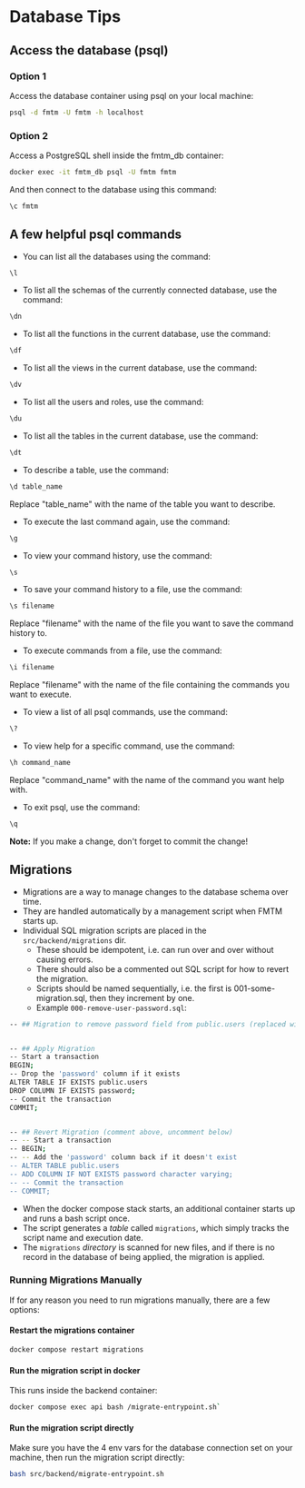 # Database Tips

## Access the database (psql)

### Option 1

Access the database container using psql on your local machine:

```bash
psql -d fmtm -U fmtm -h localhost
```

### Option 2

Access a PostgreSQL shell inside the fmtm_db container:

```bash
docker exec -it fmtm_db psql -U fmtm fmtm
```

And then connect to the database using this command:

```bash
\c fmtm
```

## A few helpful psql commands

- You can list all the databases using the command:

```bash
\l
```

- To list all the schemas of the currently connected database, use the command:

```bash
\dn
```

- To list all the functions in the current database, use the command:

```bash
\df
```

- To list all the views in the current database, use the command:

```bash
\dv
```

- To list all the users and roles, use the command:

```bash
\du
```

- To list all the tables in the current database, use the command:

```bash
\dt
```

- To describe a table, use the command:

```bash
\d table_name
```

Replace "table_name" with the name of the table you want to describe.

- To execute the last command again, use the command:

```bash
\g
```

- To view your command history, use the command:

```bash
\s
```

- To save your command history to a file, use the command:

```bash
\s filename
```

Replace "filename" with the name of the file you
want to save the command history to.

- To execute commands from a file, use the command:

```bash
\i filename
```

Replace "filename" with the name of the file
containing the commands you want to execute.

- To view a list of all psql commands, use the command:

```bash
\?
```

- To view help for a specific command, use the command:

```bash
\h command_name
```

Replace "command_name" with the name of the command you want help with.

- To exit psql, use the command:

```bash
\q
```

**Note:** If you make a change, don't forget to commit the change!

## Migrations

- Migrations are a way to manage changes to the database schema over time.
- They are handled automatically by a management script when FMTM starts up.
- Individual SQL migration scripts are placed in the `src/backend/migrations` dir.
  - These should be idempotent, i.e. can run over and over without causing errors.
  - There should also be a commented out SQL script for how to revert the migration.
  - Scripts should be named sequentially,
    i.e. the first is 001-some-migration.sql,
    then they increment by one.
  - Example `000-remove-user-password.sql`:

```bash
-- ## Migration to remove password field from public.users (replaced with OSM OAuth)


-- ## Apply Migration
-- Start a transaction
BEGIN;
-- Drop the 'password' column if it exists
ALTER TABLE IF EXISTS public.users
DROP COLUMN IF EXISTS password;
-- Commit the transaction
COMMIT;


-- ## Revert Migration (comment above, uncomment below)
-- -- Start a transaction
-- BEGIN;
-- -- Add the 'password' column back if it doesn't exist
-- ALTER TABLE public.users
-- ADD COLUMN IF NOT EXISTS password character varying;
-- -- Commit the transaction
-- COMMIT;
```

- When the docker compose stack starts,
  an additional container starts up and runs a bash script once.
- The script generates a _table_ called `migrations`,
  which simply tracks the script name and execution date.
- The `migrations` _directory_ is scanned for new files,
  and if there is no record in the database of being applied,
  the migration is applied.

### Running Migrations Manually

If for any reason you need to run migrations manually,
there are a few options:

#### Restart the migrations container

```bash
docker compose restart migrations
```

#### Run the migration script in docker

This runs inside the backend container:

```bash
docker compose exec api bash /migrate-entrypoint.sh`
```

#### Run the migration script directly

Make sure you have the 4 env vars for the database
connection set on your machine,
then run the migration script directly:

```bash
bash src/backend/migrate-entrypoint.sh
```
